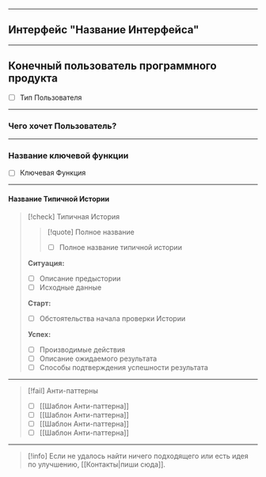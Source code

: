 ***
## Интерфейс "Название Интерфейса"

***
## Конечный пользователь программного продукта
- [ ] Тип Пользователя

***
### Чего хочет Пользователь?

***
### Название ключевой функции
- [ ] Ключевая Функция

***
#### Название Типичной Истории

>[!check] Типичная История
>>[!quote] Полное название
>>- [ ] Полное название типичной истории
>
>**Ситуация:**
>- [ ] Описание предыстории
>- [ ] Исходные данные
>
>**Старт:**
>- [ ] Обстоятельства начала проверки Истории
>
>**Успех:**
>- [ ] Производимые действия
>- [ ] Описание ожидаемого результата
>- [ ] Способы подтверждения успешности результата

***

> [!fail] Анти-паттерны
> - [ ] [[Шаблон Анти-паттерна]]
> - [ ] [[Шаблон Анти-паттерна]]
> - [ ] [[Шаблон Анти-паттерна]]
> - [ ] [[Шаблон Анти-паттерна]]

***

> [!info]
> Если не удалось найти ничего подходящего или есть идея по улучшению, [[Контакты|пиши сюда]].
